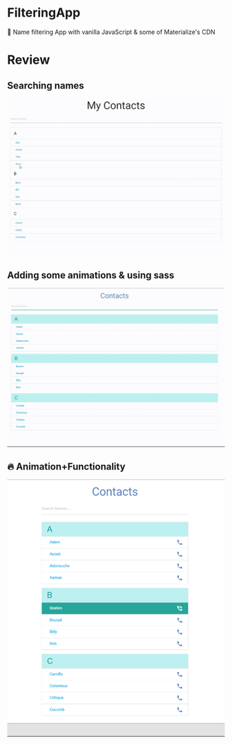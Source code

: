 # FilteringApp
:pencil: Name filtering App with vanilla JavaScript & some of Materialize's CDN

# Review

##   Searching names


![](filterablelist/img/1.gif)


##   Adding some animations & using sass



![](filterablelist/img/2.gif)


##   :fire: Animation+Functionality

![](filterablelist/img/4.PNG)
